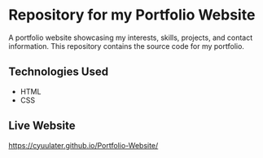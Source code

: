 # Repository for my Portfolio Website 

A portfolio website showcasing my interests, skills, projects, and contact information. This repository contains the source code for my portfolio.

## Technologies Used
* HTML 
* CSS

## Live Website
https://cyuulater.github.io/Portfolio-Website/
